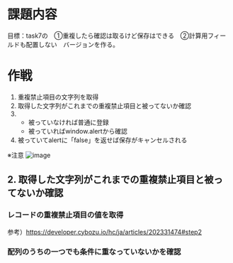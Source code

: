# 課題内容
目標：task7の　①重複したら確認は取るけど保存はできる　②計算⽤フィールドも配置しない　バージョンを作る。

# 作戦
1. 重複禁止項目の文字列を取得
2. 取得した文字列がこれまでの重複禁止項目と被ってないか確認
3. - 被っていなければ普通に登録
   - 被っていればwindow.alertから確認
4. 被っていてalertに「false」を返せば保存がキャンセルされる

※注意
![image](https://user-images.githubusercontent.com/107820348/177480112-e4760c51-9c08-4b63-ae3a-2f522624340e.png)

## 2. 取得した文字列がこれまでの重複禁止項目と被ってないか確認
### レコードの重複禁止項目の値を取得
参考）https://developer.cybozu.io/hc/ja/articles/202331474#step2

### 配列のうちの一つでも条件に重なっていないかを確認

